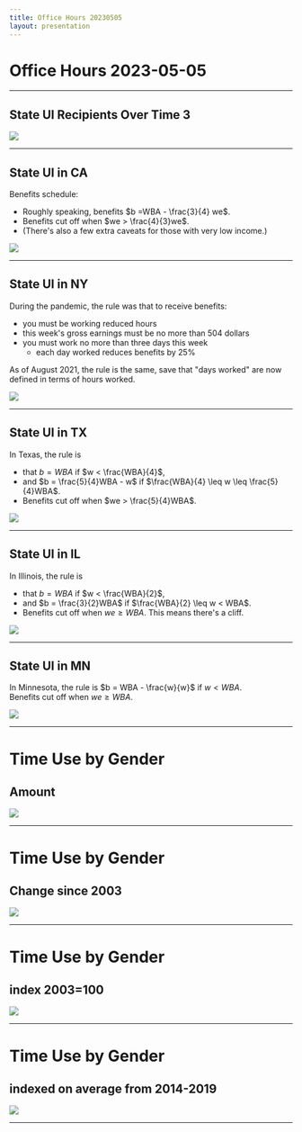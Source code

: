 ```yaml
---
title: Office Hours 20230505
layout: presentation
---
```


# Office Hours 2023-05-05

---


## State UI Recipients Over Time 3

<img src="img/20230505/saUSAwide.png" style="max-width:100%;">

---

## State UI in CA

Benefits schedule:
- Roughly speaking, benefits $b  =WBA - \frac{3}{4} we$. 
- Benefits cut off when $we > \frac{4}{3}we$. 
- (There's also a few extra caveats for those with very low income.)


<img src="img/20230505/saCAwide.png" style="max-width:80%;">


---

## State UI in NY


During the pandemic, the rule was that to receive benefits:

- you must be working reduced hours
- this week's gross earnings must be no more than 504 dollars
- you must work no more than three days this week
    - each day worked reduces benefits by 25%

As of August 2021, the rule is the same, save that "days worked" 
are now defined in terms of hours worked.

<img src="img/20230505/saNYwide.png" style="max-width:80%;">



---

## State UI in TX


In Texas, the rule is 
- that $b = WBA$ if $w < \frac{WBA}{4}$,
- and $b = \frac{5}{4}WBA - w$ if $\frac{WBA}{4} \leq w \leq \frac{5}{4}WBA$.
- Benefits cut off when $we > \frac{5}{4}WBA$.

<img src="img/20230505/saTXwide.png" style="max-width:80%;">



---

## State UI in IL


In Illinois, the rule is
- that $b = WBA$ if $w < \frac{WBA}{2}$,
- and $b = \frac{3}{2}WBA$ if $\frac{WBA}{2} \leq w < WBA$.
- Benefits cut off when $we \geq WBA$. This means there's a cliff.

<img src="img/20230505/saILwide.png" style="max-width:80%;">


---

## State UI in MN


In Minnesota, the rule is $b = WBA - \frac{w}{w}$ if $w < WBA$.  
Benefits cut off when $we \geq WBA$.

<img src="img/20230505/saMNwide.png" style="max-width:80%;">








---

# Time Use by Gender

## Amount

<img src="img/20230505/time.png" style="max-width:100%;">


---

# Time Use by Gender

## Change since 2003

<img src="img/20230505/time_change.png" style="max-width:100%;">


---

# Time Use by Gender

## index 2003=100

<img src="img/20230505/time_index03.png" style="max-width:100%;">


---

# Time Use by Gender

## indexed on average from 2014-2019

<img src="img/20230505/time_index14.png" style="max-width:100%;">



---


